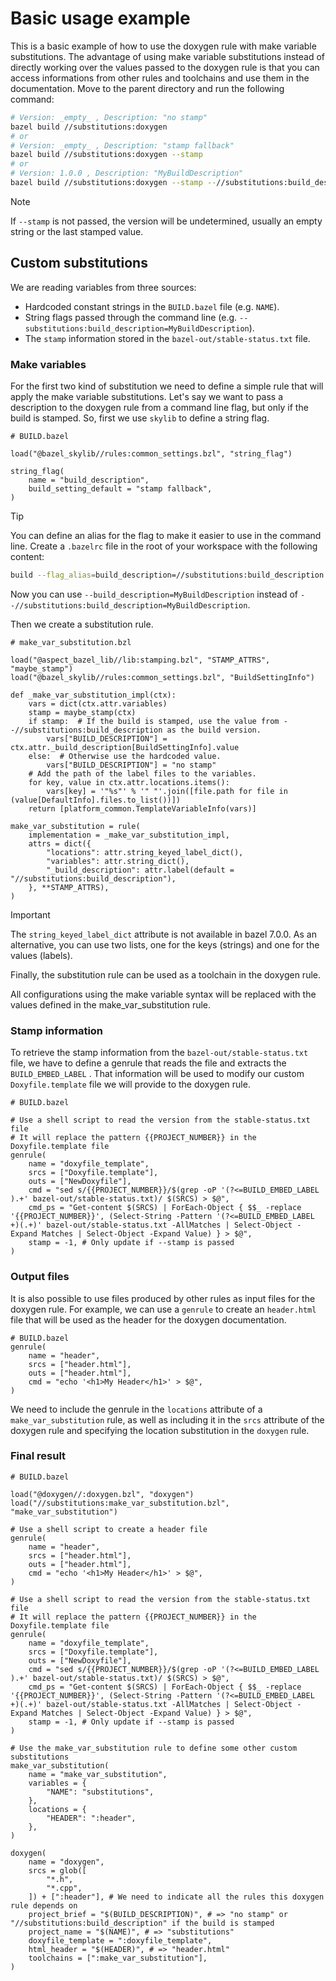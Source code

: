 # Basic usage example

This is a basic example of how to use the doxygen rule with make variable substitutions.
The advantage of using make variable substitutions instead of directly working over the values passed to the doxygen rule is that you can access informations from other rules and toolchains and use them in the documentation.
Move to the parent directory and run the following command:

```bash
# Version: _empty_ , Description: "no stamp"
bazel build //substitutions:doxygen
# or
# Version: _empty_ , Description: "stamp fallback"
bazel build //substitutions:doxygen --stamp
# or
# Version: 1.0.0 , Description: "MyBuildDescription"
bazel build //substitutions:doxygen --stamp --//substitutions:build_description="MyBuildDescription" --embed_label=1.0.0
```

> [!NOTE]  
> If `--stamp` is not passed, the version will be undetermined, usually an empty string or the last stamped value.

## Custom substitutions

We are reading variables from three sources:

- Hardcoded constant strings in the `BUILD.bazel` file (e.g. `NAME`).
- String flags passed through the command line (e.g. `--substitutions:build_description=MyBuildDescription`).
- The `stamp` information stored in the `bazel-out/stable-status.txt` file.

### Make variables

For the first two kind of substitution we need to define a simple rule that will apply the make variable substitutions.
Let's say we want to pass a description to the doxygen rule from a command line flag, but only if the build is stamped.
So, first we use `skylib` to define a string flag.

```bzl
# BUILD.bazel

load("@bazel_skylib//rules:common_settings.bzl", "string_flag")

string_flag(
    name = "build_description",
    build_setting_default = "stamp fallback",
)
```

> [!TIP]  
> You can define an alias for the flag to make it easier to use in the command line.
> Create a `.bazelrc` file in the root of your workspace with the following content:
>
> ```bash
> build --flag_alias=build_description=//substitutions:build_description
> ```
>
> Now you can use `--build_description=MyBuildDescription` instead of `--//substitutions:build_description=MyBuildDescription`.

Then we create a substitution rule.

```bzl
# make_var_substitution.bzl

load("@aspect_bazel_lib//lib:stamping.bzl", "STAMP_ATTRS", "maybe_stamp")
load("@bazel_skylib//rules:common_settings.bzl", "BuildSettingInfo")

def _make_var_substitution_impl(ctx):
    vars = dict(ctx.attr.variables)
    stamp = maybe_stamp(ctx)
    if stamp:  # If the build is stamped, use the value from --//substitutions:build_description as the build version.
        vars["BUILD_DESCRIPTION"] = ctx.attr._build_description[BuildSettingInfo].value
    else:  # Otherwise use the hardcoded value.
        vars["BUILD_DESCRIPTION"] = "no stamp"
    # Add the path of the label files to the variables.
    for key, value in ctx.attr.locations.items():
        vars[key] = '"%s"' % '" "'.join([file.path for file in (value[DefaultInfo].files.to_list())])
    return [platform_common.TemplateVariableInfo(vars)]

make_var_substitution = rule(
    implementation = _make_var_substitution_impl,
    attrs = dict({
        "locations": attr.string_keyed_label_dict(),
        "variables": attr.string_dict(),
        "_build_description": attr.label(default = "//substitutions:build_description"),
    }, **STAMP_ATTRS),
)
```

> [!IMPORTANT]  
> The `string_keyed_label_dict` attribute is not available in bazel 7.0.0.
> As an alternative, you can use two lists, one for the keys (strings) and one for the values (labels).

Finally, the substitution rule can be used as a toolchain in the doxygen rule.

All configurations using the make variable syntax will be replaced with the values defined in the make_var_substitution rule.

### Stamp information

To retrieve the stamp information from the `bazel-out/stable-status.txt` file, we have to define a genrule that reads the file and extracts the `BUILD_EMBED_LABEL` .
That information will be used to modify our custom `Doxyfile.template` file we will provide to the doxygen rule.

```bzl
# BUILD.bazel

# Use a shell script to read the version from the stable-status.txt file
# It will replace the pattern {{PROJECT_NUMBER}} in the Doxyfile.template file
genrule(
    name = "doxyfile_template",
    srcs = ["Doxyfile.template"],
    outs = ["NewDoxyfile"],
    cmd = "sed s/{{PROJECT_NUMBER}}/$(grep -oP '(?<=BUILD_EMBED_LABEL ).+' bazel-out/stable-status.txt)/ $(SRCS) > $@",
    cmd_ps = "Get-content $(SRCS) | ForEach-Object { $$_ -replace '{{PROJECT_NUMBER}}', (Select-String -Pattern '(?<=BUILD_EMBED_LABEL +)(.+)' bazel-out/stable-status.txt -AllMatches | Select-Object -Expand Matches | Select-Object -Expand Value) } > $@",
    stamp = -1, # Only update if --stamp is passed
)
```

### Output files

It is also possible to use files produced by other rules as input files for the doxygen rule.
For example, we can use a `genrule` to create an `header.html` file that will be used as the header for the doxygen documentation.

```bzl
# BUILD.bazel
genrule(
    name = "header",
    srcs = ["header.html"],
    outs = ["header.html"],
    cmd = "echo '<h1>My Header</h1>' > $@",
)
```

We need to include the genrule in the `locations` attribute of a `make_var_substitution` rule, as well as including it in the `srcs` attribute of the doxygen rule and specifying the location substitution in the `doxygen` rule.

### Final result

```bzl
# BUILD.bazel

load("@doxygen//:doxygen.bzl", "doxygen")
load("//substitutions:make_var_substitution.bzl", "make_var_substitution")

# Use a shell script to create a header file
genrule(
    name = "header",
    srcs = ["header.html"],
    outs = ["header.html"],
    cmd = "echo '<h1>My Header</h1>' > $@",
)

# Use a shell script to read the version from the stable-status.txt file
# It will replace the pattern {{PROJECT_NUMBER}} in the Doxyfile.template file
genrule(
    name = "doxyfile_template",
    srcs = ["Doxyfile.template"],
    outs = ["NewDoxyfile"],
    cmd = "sed s/{{PROJECT_NUMBER}}/$(grep -oP '(?<=BUILD_EMBED_LABEL ).+' bazel-out/stable-status.txt)/ $(SRCS) > $@",
    cmd_ps = "Get-content $(SRCS) | ForEach-Object { $$_ -replace '{{PROJECT_NUMBER}}', (Select-String -Pattern '(?<=BUILD_EMBED_LABEL +)(.+)' bazel-out/stable-status.txt -AllMatches | Select-Object -Expand Matches | Select-Object -Expand Value) } > $@",
    stamp = -1, # Only update if --stamp is passed
)

# Use the make_var_substitution rule to define some other custom substitutions
make_var_substitution(
    name = "make_var_substitution",
    variables = {
        "NAME": "substitutions",
    },
    locations = {
        "HEADER": ":header",
    },
)

doxygen(
    name = "doxygen",
    srcs = glob([
        "*.h",
        "*.cpp",
    ]) + [":header"], # We need to indicate all the rules this doxygen rule depends on
    project_brief = "$(BUILD_DESCRIPTION)", # => "no stamp" or "//substitutions:build_description" if the build is stamped
    project_name = "$(NAME)", # => "substitutions"
    doxyfile_template = ":doxyfile_template",
    html_header = "$(HEADER)", # => "header.html"
    toolchains = [":make_var_substitution"],
)
```
